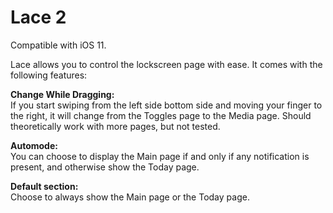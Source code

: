 # Lace 2
Compatible with iOS 11.

Lace allows you to control the lockscreen page with ease. It comes with the following features:

<b>Change While Dragging:</b><br />
If you start swiping from the left side bottom side and moving your finger to the right, it will change from the Toggles page to the Media page. Should theoretically work with more pages, but not tested.

<b>Automode:</b><br />
You can choose to display the Main page if and only if any notification is present, and otherwise show the Today page.

<b>Default section:</b><br />
Choose to always show the Main page or the Today page.
